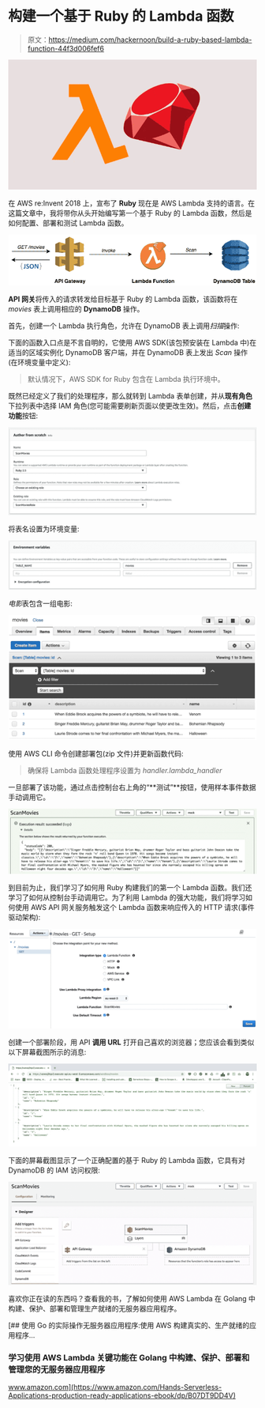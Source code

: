 # 构建一个基于 Ruby 的 Lambda 函数

> 原文：<https://medium.com/hackernoon/build-a-ruby-based-lambda-function-44f3d006fef6>

![](img/896c0483f68de07afda938fa9dab8ed3.png)

在 AWS re:Invent 2018 上，宣布了 **Ruby** 现在是 AWS Lambda 支持的语言。在这篇文章中，我将带你从头开始编写第一个基于 Ruby 的 Lambda 函数，然后是如何配置、部署和测试 Lambda 函数。

![](img/5947722691326b585140a43472def0ca.png)

**API 网关**将传入的请求转发给目标基于 Ruby 的 Lambda 函数，该函数将在 *movies* 表上调用相应的 **DynamoDB** 操作。

首先，创建一个 Lambda 执行角色，允许在 DynamoDB 表上调用*扫描*操作:

下面的函数入口点是不言自明的，它使用 AWS SDK(该包预安装在 Lambda 中)在适当的区域实例化 DynamoDB 客户端，并在 DynamoDB 表上发出 *Scan* 操作(在环境变量中定义):

> 默认情况下，AWS SDK for Ruby 包含在 Lambda 执行环境中。

既然已经定义了我们的处理程序，那么就转到 Lambda 表单创建，并从**现有角色**下拉列表中选择 IAM 角色(您可能需要刷新页面以使更改生效)。然后，点击**创建功能**按钮:

![](img/3243a6c4d3d17fb2e8fc3ec66ada39bc.png)

将表名设置为环境变量:

![](img/f6d914068105b29f666bd26be3b8be2f.png)

*电影*表包含一组电影:

![](img/c29c7735682ff4853cc441a919e7af17.png)

使用 AWS CLI 命令创建部署包(zip 文件)并更新函数代码:

> 确保将 Lambda 函数处理程序设置为 *handler.lambda_handler*

一旦部署了该功能，通过点击控制台右上角的“**测试”**按钮，使用样本事件数据手动调用它。

![](img/564e21623101ba68195e1d9671007eb9.png)

到目前为止，我们学习了如何用 Ruby 构建我们的第一个 Lambda 函数。我们还学习了如何从控制台手动调用它。为了利用 Lambda 的强大功能，我们将学习如何使用 AWS API 网关服务触发这个 Lambda 函数来响应传入的 HTTP 请求(事件驱动架构):

![](img/bf8d02fe60d05d3817064544535b6053.png)

创建一个部署阶段，用 API **调用 URL** 打开自己喜欢的浏览器；您应该会看到类似以下屏幕截图所示的消息:

![](img/fe6a350a198964aa6f20c4db9ce1ad37.png)

下面的屏幕截图显示了一个正确配置的基于 Ruby 的 Lambda 函数，它具有对 DynamoDB 的 IAM 访问权限:

![](img/01b8c30863ed977ea5554190e8d9141d.png)

喜欢你正在读的东西吗？查看我的书，了解如何使用 AWS Lambda 在 Golang 中构建、保护、部署和管理生产就绪的无服务器应用程序。

[](https://www.amazon.com/Hands-Serverless-Applications-production-ready-applications-ebook/dp/B07DT9DD4V) [## 使用 Go 的实际操作无服务器应用程序:使用 AWS 构建真实的、生产就绪的应用程序…

### 学习使用 AWS Lambda 关键功能在 Golang 中构建、保护、部署和管理您的无服务器应用程序

www.amazon.com](https://www.amazon.com/Hands-Serverless-Applications-production-ready-applications-ebook/dp/B07DT9DD4V)